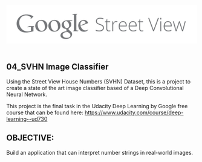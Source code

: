 <div align="center">
  <img src="https://raw.githubusercontent.com/Balistarama/04_SVHN-Image-Classifier/master/Google%20Street%20View.png"><br><br>
</div>

04_SVHN Image Classifier
--------------------------------------------------------------------------------
Using the Street View House Numbers (SVHN) Dataset, this is a project to create 
a state of the art image classifier based of a Deep Convolutional Neural Network.

This project is the final task in the Udacity Deep Learning by Google free course
that can be found here: https://www.udacity.com/course/deep-learning--ud730

OBJECTIVE:
--------------------------------------------------------------------------------
Build an application that can interpret number strings in real-world images.
